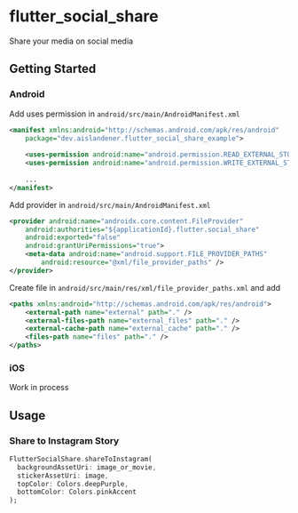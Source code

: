 # flutter_social_share

Share your media on social media

## Getting Started

### Android

Add uses permission in  `android/src/main/AndroidManifest.xml`

```xml
<manifest xmlns:android="http://schemas.android.com/apk/res/android"
    package="dev.aislandener.flutter_social_share_example">
    
    <uses-permission android:name="android.permission.READ_EXTERNAL_STORAGE" />
    <uses-permission android:name="android.permission.WRITE_EXTERNAL_STORAGE" />
    
    ...
</manifest>
```

Add provider in  `android/src/main/AndroidManifest.xml`

```xml
<provider android:name="androidx.core.content.FileProvider"
    android:authorities="${applicationId}.flutter.social_share"
    android:exported="false"
    android:grantUriPermissions="true">
    <meta-data android:name="android.support.FILE_PROVIDER_PATHS"
        android:resource="@xml/file_provider_paths" />
</provider>
```

Create file in `android/src/main/res/xml/file_provider_paths.xml` and add

```xml
<paths xmlns:android="http://schemas.android.com/apk/res/android">
    <external-path name="external" path="." />
    <external-files-path name="external_files" path="." />
    <external-cache-path name="external_cache" path="." />
    <files-path name="files" path="." />
</paths>
```

### iOS

Work in process


## Usage

### Share to Instagram Story

```dart
FlutterSocialShare.shareToInstagram(
  backgroundAssetUri: image_or_movie,
  stickerAssetUri: image,
  topColor: Colors.deepPurple,
  bottomColor: Colors.pinkAccent
);
```

